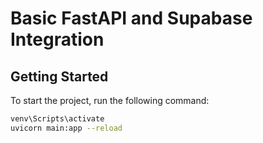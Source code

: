 # Basic FastAPI and Supabase Integration

## Getting Started

To start the project, run the following command:

```bash
venv\Scripts\activate
uvicorn main:app --reload
